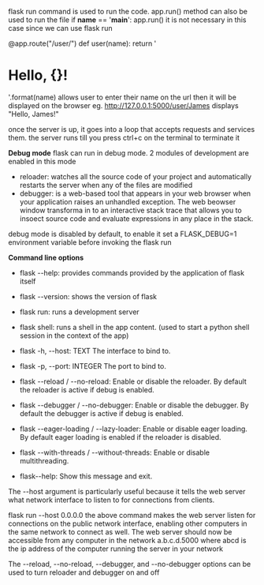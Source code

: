 flask run command is used to run the code.
app.run() method can also be used to run the file
if __name__ == '__main__':
    app.run()
it is not necessary in this case since we can use flask run

@app.route("/user/<name>")
def user(name):
    return '<h1> Hello, {}!</h1>'.format(name)
allows user to enter their name on the url then it will be displayed on the browser
eg. http://127.0.0.1:5000/user/James displays "Hello, James!"

once the server is up, it goes into a loop that accepts requests and services them.
the server runs till you press ctrl+c on the terminal to terminate it

**Debug mode**
flask can run in debug mode. 2 modules of development are enabled in this mode
- reloader: watches all the source code of your project and automatically restarts the server when any of the files are modified
- debugger: is a web-based tool that appears in your web browser when your application raises an unhandled exception. The web beowser window transforma in to an interactive stack trace that allows you to insoect source code and evaluate expressions in any place in the stack.

debug mode is disabled by default, to enable it set a FLASK_DEBUG=1 environment variable before invoking the flask run

**Command line options**
- flask --help: provides commands provided by the application of flask itself
- flask --version: shows the version of flask
- flask run: runs a development server
- flask shell: runs a shell in the app content. (used to start a python shell session in the context of the app)

- flask -h, --host: TEXT The interface to bind to.
- flask -p, --port: INTEGER The port to bind to.
- flask --reload / --no-reload: Enable or disable the reloader. By default the reloader is active if debug is enabled.
- flask --debugger / --no-debugger: Enable or disable the debugger. By default the debugger is active if debug is enabled.
- flask --eager-loading / --lazy-loader: Enable or disable eager loading. By default eager loading is enabled if the reloader is disabled.
- flask --with-threads / --without-threads: Enable or disable multithreading.
- flask--help: Show this message and exit.

The --host argument is particularly useful because it tells the web server what network
interface to listen to for connections from clients.

flask run --host 0.0.0.0 
the above command makes the web server listen for connections on the public network interface, enabling other computers in the same network to connect as well.
The web server should now be accessible from any computer in the network a.b.c.d.5000 where abcd is the ip address of the computer running the server in your network

The --reload, --no-reload, --debugger, and --no-debugger options can be used to turn reloader and debugger on and off
